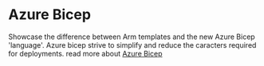 # Azure Bicep

Showcase the difference between Arm templates and the new Azure Bicep 'language'. Azure bicep strive to simplify and reduce the caracters required for deployments. read more about [Azure Bicep](https://github.com/Azure/bicep)